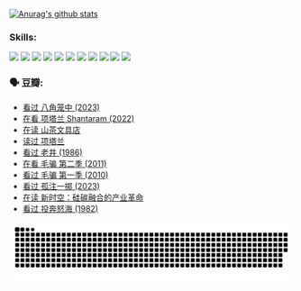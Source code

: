 
[![Anurag's github stats](https://github-readme-stats.vercel.app/api?username=w940853815)](https://github.com/anuraghazra/github-readme-stats)

### Skills:

<code><img height="32" src="https://cdn.jsdelivr.net/npm/simple-icons@v5/icons/python.svg"></code>
<code><img height="32" src="https://cdn.jsdelivr.net/npm/simple-icons@v5/icons/javascript.svg"></code>
<code><img height="32" src="https://cdn.jsdelivr.net/npm/simple-icons@v5/icons/django.svg"></code>
<code><img height="32" src="https://cdn.jsdelivr.net/npm/simple-icons@v5/icons/flask.svg"></code>
<code><img height="32" src="https://cdn.jsdelivr.net/npm/simple-icons@v5/icons/vuetify.svg"></code>
<code><img height="32" src="https://cdn.jsdelivr.net/npm/simple-icons@v5/icons/git.svg"></code>
<code><img height="32" src="https://cdn.jsdelivr.net/npm/simple-icons@v5/icons/docker.svg"></code>
<code><img height="32" src="https://cdn.jsdelivr.net/npm/simple-icons@v5/icons/postgresql.svg"></code>
<code><img height="32" src="https://cdn.jsdelivr.net/npm/simple-icons@v5/icons/elasticsearch.svg"></code>
<code><img height="32" src="https://cdn.jsdelivr.net/npm/simple-icons@v5/icons/macos.svg"></code>
<code><img height="32" src="https://cdn.jsdelivr.net/npm/simple-icons@v5/icons/linux.svg"></code>

### 🗣 豆瓣:

<!-- DOUBAN-ACTIVITIES:START -->
- [看过 八角笼中‎ (2023)](https://www.douban.com/people/136069238/status/4367541707/?_i=94566601)
- [在看 项塔兰 Shantaram‎ (2022)](https://www.douban.com/people/136069238/status/4365497032/?_i=94566601)
- [在读 山茶文具店](https://www.douban.com/people/136069238/status/4364620725/?_i=94566601)
- [读过 项塔兰](https://www.douban.com/people/136069238/status/4364620288/?_i=94566601)
- [看过 老井‎ (1986)](https://www.douban.com/people/136069238/status/4362366672/?_i=94566601)
- [在看 毛骗 第二季‎ (2011)](https://www.douban.com/people/136069238/status/4355752869/?_i=94566601)
- [看过 毛骗 第一季‎ (2010)](https://www.douban.com/people/136069238/status/4355752667/?_i=94566601)
- [看过 孤注一掷‎ (2023)](https://www.douban.com/people/136069238/status/4354774568/?_i=94566601)
- [在读 新时空：硅碳融合的产业革命](https://www.douban.com/people/136069238/status/4348545149/?_i=94566601)
- [看过 投奔怒海‎ (1982)](https://www.douban.com/people/136069238/status/4336696255/?_i=94566601)
<!-- DOUBAN-ACTIVITIES:END -->


![Snake animation](https://raw.githubusercontent.com/w940853815/w940853815/output/github-contribution-grid-snake.svg)

<!--
**w940853815/w940853815** is a ✨ _special_ ✨ repository because its `README.md` (this file) appears on your GitHub profile.

Here are some ideas to get you started:

- 🔭 I’m currently working on ...
- 🌱 I’m currently learning ...
- 👯 I’m looking to collaborate on ...
- 🤔 I’m looking for help with ...
- 💬 Ask me about ...
- 📫 How to reach me: ...
- 😄 Pronouns: ...
- ⚡ Fun fact: ...
-->

